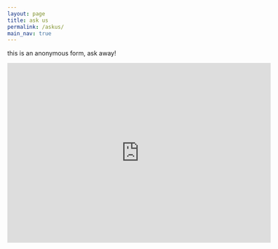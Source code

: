 ```yaml
---
layout: page
title: ask us 
permalink: /askus/
main_nav: true
---
```


this is an anonymous form, ask away!
<iframe src="https://docs.google.com/forms/d/e/1FAIpQLSd8IvUcvg7pmY2pQpzfmVsLMCGAHuTkWwRVK2f729FxHDsD6w/viewform?embedded=true" width="600" height="410" frameborder="0" marginheight="0" marginwidth="0">Loading…</iframe>






